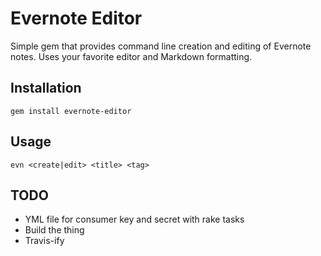 # Evernote Editor

Simple gem that provides command line creation and editing of Evernote notes.
Uses your favorite editor and Markdown formatting.

## Installation

    gem install evernote-editor

## Usage

    evn <create|edit> <title> <tag>

## TODO

* YML file for consumer key and secret with rake tasks
* Build the thing
* Travis-ify
